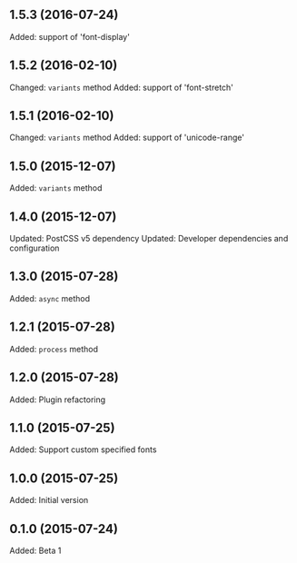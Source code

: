 ## 1.5.3 (2016-07-24)

Added: support of 'font-display'

## 1.5.2 (2016-02-10)

Changed: `variants` method
Added: support of 'font-stretch'

## 1.5.1 (2016-02-10)

Changed: `variants` method
Added: support of 'unicode-range'

## 1.5.0 (2015-12-07)

Added: `variants` method

## 1.4.0 (2015-12-07)

Updated: PostCSS v5 dependency
Updated: Developer dependencies and configuration

## 1.3.0 (2015-07-28)

Added: `async` method

## 1.2.1 (2015-07-28)

Added: `process` method

## 1.2.0 (2015-07-28)

Added: Plugin refactoring

## 1.1.0 (2015-07-25)

Added: Support custom specified fonts

## 1.0.0 (2015-07-25)

Added: Initial version

## 0.1.0 (2015-07-24)

Added: Beta 1
